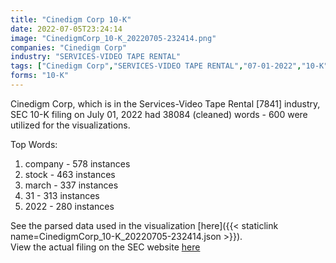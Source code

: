 ```yaml
---
title: "Cinedigm Corp 10-K"
date: 2022-07-05T23:24:14
image: "CinedigmCorp_10-K_20220705-232414.png"
companies: "Cinedigm Corp"
industry: "SERVICES-VIDEO TAPE RENTAL"
tags: ["Cinedigm Corp","SERVICES-VIDEO TAPE RENTAL","07-01-2022","10-K"]
forms: "10-K"
---
```

Cinedigm Corp, which is in the Services-Video Tape Rental [7841] industry, SEC 10-K filing on July 01, 2022 had 38084 (cleaned) words - 600 were utilized for the visualizations.

Top Words:
1. company - 578 instances
2. stock - 463 instances
3. march - 337 instances
4. 31 - 313 instances
5. 2022 - 280 instances


See the parsed data used in the visualization [here]({{< staticlink name=CinedigmCorp_10-K_20220705-232414.json >}}).  
View the actual filing on the SEC website [here](https://www.sec.gov/Archives/edgar/data/1173204/0001213900-22-036616.txt)